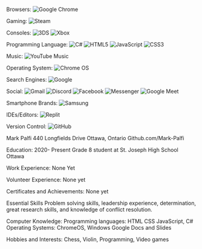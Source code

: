 Browsers:
![Google Chrome](https://img.shields.io/badge/Google%20Chrome-4285F4?style=for-the-badge&logo=GoogleChrome&logoColor=white)

Gaming:
![Steam](https://img.shields.io/badge/steam-%23000000.svg?style=for-the-badge&logo=steam&logoColor=white)

Consoles:
![3DS](https://img.shields.io/badge/3DS-D12228?style=for-the-badge&logo=nintendo-3ds&logoColor=white)
![Xbox](https://img.shields.io/badge/xbox-%23107C10.svg?style=for-the-badge&logo=xbox&logoColor=white)

Programming Language:
![C#](https://img.shields.io/badge/c%23-%23239120.svg?style=for-the-badge&logo=c-sharp&logoColor=white)
![HTML5](https://img.shields.io/badge/html5-%23E34F26.svg?style=for-the-badge&logo=html5&logoColor=white)
![JavaScript](https://img.shields.io/badge/javascript-%23323330.svg?style=for-the-badge&logo=javascript&logoColor=%23F7DF1E)
![CSS3](https://img.shields.io/badge/css3-%231572B6.svg?style=for-the-badge&logo=css3&logoColor=white)

Music:
![YouTube Music](https://img.shields.io/badge/YouTube_Music-FF0000?style=for-the-badge&logo=youtube-music&logoColor=white)

Operating System:
![Chrome OS](https://img.shields.io/badge/chrome%20os-3d89fc?style=for-the-badge&logo=google%20chrome&logoColor=white)

Search Engines:
![Google](https://img.shields.io/badge/google-4285F4?style=for-the-badge&logo=google&logoColor=white)

Social:
![Gmail](https://img.shields.io/badge/Gmail-D14836?style=for-the-badge&logo=gmail&logoColor=white)
![Discord](https://img.shields.io/badge/%3CServer%3E-%237289DA.svg?style=for-the-badge&logo=discord&logoColor=white)
![Facebook](https://img.shields.io/badge/Facebook-%231877F2.svg?style=for-the-badge&logo=Facebook&logoColor=white)
![Messenger](https://img.shields.io/badge/Messenger-00B2FF?style=for-the-badge&logo=messenger&logoColor=white)
![Google Meet](https://img.shields.io/badge/Google%20Meet-00897B?style=for-the-badge&logo=google-meet&logoColor=white)

Smartphone Brands:
![Samsung](https://img.shields.io/badge/Samsung-%231428A0.svg?style=for-the-badge&logo=samsung&logoColor=white)

IDEs/Editors:
![Replit](https://img.shields.io/badge/Replit-DD1200?style=for-the-badge&logo=Replit&logoColor=white)

Version Control:
![GitHub](https://img.shields.io/badge/github-%23121011.svg?style=for-the-badge&logo=github&logoColor=white)


Mark Palfi
440 Longfields Drive Ottawa, Ontario
Github.com/Mark-Palfi

Education:
2020- Present		Grade 8 student at St. Joseph High School 			Ottawa

Work Experience:
None Yet

Volunteer Experience:
None yet

Certificates and Achievements:
None yet

Essential Skills
Problem solving skills, leadership experience, determination, great research skills, and knowledge of conflict resolution.


Computer Knowledge:
Programming languages: HTML CSS JavaScript, C#
Operating Systems: ChromeOS, Windows
Google Docs and Slides

Hobbies and Interests:
Chess, Violin, Programming, Video games
